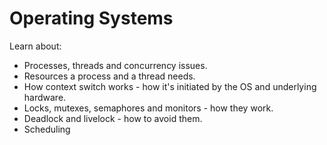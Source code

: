 # Operating Systems

Learn about:

- Processes, threads and concurrency issues.
- Resources a process and a thread needs. 
- How context switch works - how it's initiated by the OS and underlying hardware.
- Locks, mutexes, semaphores and monitors - how they work.
- Deadlock and livelock - how to avoid them.
- Scheduling

